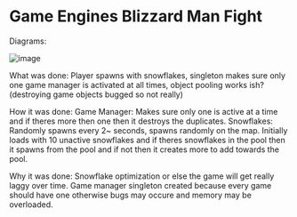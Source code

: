 # Game Engines Blizzard Man Fight
 
Diagrams:

![image](https://github.com/user-attachments/assets/72ab4a79-d36b-4c52-8930-919cf8814a99)

What was done:
Player spawns with snowflakes, singleton makes sure only one game manager is activated at all times, object pooling works ish? (destroying game objects bugged so not really)

How it was done:
Game Manager: Makes sure only one is active at a time and if theres more then one then it destroys the duplicates.
Snowflakes: Randomly spawns every 2~ seconds, spawns randomly on the map. Initially loads with 10 unactive snowflakes and if theres snowflakes in the pool then it spawns from the pool and if not then it creates more to add towards the pool.

Why it was done:
Snowflake optimization or else the game will get really laggy over time.
Game manager singleton created because every game should have one otherwise bugs may occure and memory may be overloaded.
